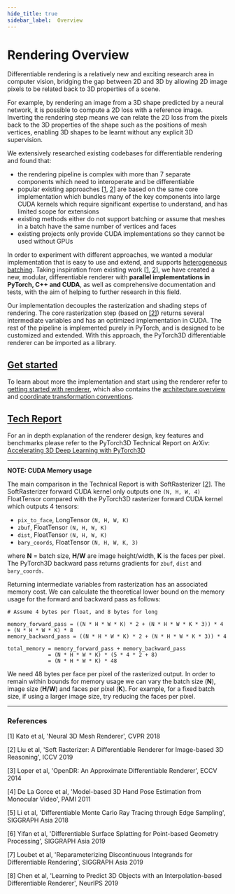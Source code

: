```yaml
---
hide_title: true
sidebar_label:  Overview
---
```


# Rendering Overview

Differentiable rendering is a relatively new and exciting research area in computer vision, bridging the gap between 2D and 3D by allowing 2D image pixels to be related back to 3D properties of a scene.

For example, by rendering an image from a 3D shape predicted by a neural network, it is possible to compute a 2D loss with a reference image. Inverting the rendering step means we can relate the 2D loss from the pixels back to the 3D properties of the shape such as the positions of mesh vertices, enabling 3D shapes to be learnt without any explicit 3D supervision.

We extensively researched existing codebases for differentiable rendering and found that:
- the rendering pipeline is complex with more than 7 separate components which need to interoperate and be differentiable
- popular existing approaches [[1](#1), [2](#2)] are based on the same core implementation which bundles many of the key components into large CUDA kernels which require significant expertise to understand, and has limited scope for extensions
- existing methods either do not support batching or assume that meshes in a batch have the same number of vertices and faces
- existing projects only provide CUDA implementations so they cannot be used without GPUs

In order to experiment with different approaches, we wanted a modular implementation that is easy to use and extend, and supports [heterogeneous batching](batching.md). Taking inspiration from existing work [[1](#1), [2](#2)], we have created a new, modular, differentiable renderer with **parallel implementations in PyTorch, C++ and CUDA**, as well as comprehensive documentation and tests, with the aim of helping to further research in this field.

Our implementation decouples the rasterization and shading steps of rendering. The core rasterization step (based on [[2]](#2)) returns several intermediate variables and has an optimized implementation in CUDA. The rest of the pipeline is implemented purely in PyTorch, and is designed to be customized and extended. With this approach, the PyTorch3D differentiable renderer can be imported as a library.

## <u>Get started</u>

To learn about more the implementation and start using the renderer refer to [getting started with renderer](renderer_getting_started.md), which also contains the [architecture overview](assets/architecture_overview.png) and [coordinate transformation conventions](assets/transformations_overview.png).

## <u>Tech Report</u>

For an in depth explanation of the renderer design, key features and benchmarks please refer to the PyTorch3D Technical Report on ArXiv: [Accelerating 3D Deep Learning with PyTorch3D](https://arxiv.org/abs/2007.08501)

---

**NOTE: CUDA Memory usage**

The main comparison in the Technical Report is with SoftRasterizer [[2](#2)]. The SoftRasterizer forward CUDA kernel only outputs one `(N, H, W, 4)` FloatTensor compared with the PyTorch3D rasterizer forward CUDA kernel which outputs 4 tensors:

  - `pix_to_face`, LongTensor `(N, H, W, K)`
  - `zbuf`, FloatTensor `(N, H, W, K)`
  - `dist`, FloatTensor `(N, H, W, K)`
  - `bary_coords`, FloatTensor `(N, H, W, K, 3)`

where **N** = batch size, **H/W** are image height/width, **K** is the faces per pixel. The PyTorch3D backward pass returns gradients for `zbuf`, `dist` and `bary_coords`.

Returning intermediate variables from rasterization has an associated memory cost. We can calculate the theoretical lower bound on the memory usage for the forward and backward pass as follows:

```
# Assume 4 bytes per float, and 8 bytes for long

memory_forward_pass = ((N * H * W * K) * 2 + (N * H * W * K * 3)) * 4 + (N * H * W * K) * 8
memory_backward_pass = ((N * H * W * K) * 2 + (N * H * W * K * 3)) * 4

total_memory = memory_forward_pass + memory_backward_pass
             = (N * H * W * K) * (5 * 4 * 2 + 8)
             = (N * H * W * K) * 48
```

We need 48 bytes per face per pixel of the rasterized output. In order to remain within bounds for memory usage we can vary the batch size (**N**), image size (**H/W**) and faces per pixel (**K**).  For example, for a fixed batch size, if using a larger image size, try reducing the faces per pixel.

---

### References

<a id="1">[1]</a> Kato et al, 'Neural 3D Mesh Renderer', CVPR 2018

<a id="2">[2]</a> Liu et al, 'Soft Rasterizer: A Differentiable Renderer for Image-based 3D Reasoning', ICCV 2019

<a id="3">[3]</a> Loper et al, 'OpenDR: An Approximate Differentiable Renderer', ECCV 2014

<a id="4">[4]</a> De La Gorce et al, 'Model-based 3D Hand Pose Estimation from Monocular Video', PAMI 2011

<a id="5">[5]</a> Li et al, 'Differentiable Monte Carlo Ray Tracing through Edge Sampling', SIGGRAPH Asia 2018

<a id="6">[6]</a> Yifan et al, 'Differentiable Surface Splatting for Point-based Geometry Processing', SIGGRAPH Asia 2019

<a id="7">[7]</a> Loubet et al, 'Reparameterizing Discontinuous Integrands for Differentiable Rendering', SIGGRAPH Asia 2019

<a id="8">[8]</a> Chen et al, 'Learning to Predict 3D Objects with an Interpolation-based Differentiable Renderer', NeurIPS 2019
